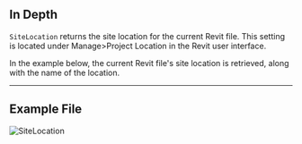 ## In Depth
`SiteLocation` returns the site location for the current Revit file. This setting is located under Manage>Project Location in the Revit user interface.

In the example below, the current Revit file's site location is retrieved, along with the name of the location.
___
## Example File

![SiteLocation](./DSRevitNodesUI.SiteLocation_img.jpg)